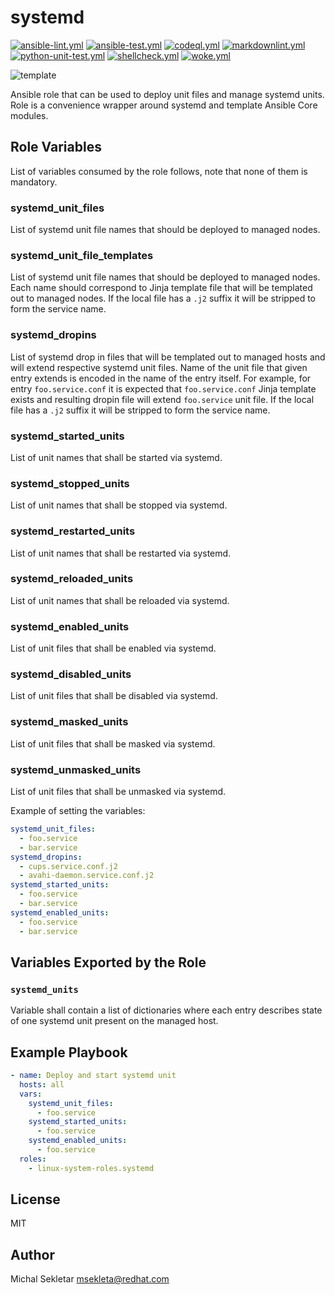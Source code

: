 # systemd

[![ansible-lint.yml](https://github.com/linux-system-roles/systemd/actions/workflows/ansible-lint.yml/badge.svg)](https://github.com/linux-system-roles/systemd/actions/workflows/ansible-lint.yml) [![ansible-test.yml](https://github.com/linux-system-roles/systemd/actions/workflows/ansible-test.yml/badge.svg)](https://github.com/linux-system-roles/systemd/actions/workflows/ansible-test.yml) [![codeql.yml](https://github.com/linux-system-roles/systemd/actions/workflows/codeql.yml/badge.svg)](https://github.com/linux-system-roles/systemd/actions/workflows/codeql.yml) [![markdownlint.yml](https://github.com/linux-system-roles/systemd/actions/workflows/markdownlint.yml/badge.svg)](https://github.com/linux-system-roles/systemd/actions/workflows/markdownlint.yml) [![python-unit-test.yml](https://github.com/linux-system-roles/systemd/actions/workflows/python-unit-test.yml/badge.svg)](https://github.com/linux-system-roles/systemd/actions/workflows/python-unit-test.yml) [![shellcheck.yml](https://github.com/linux-system-roles/systemd/actions/workflows/shellcheck.yml/badge.svg)](https://github.com/linux-system-roles/systemd/actions/workflows/shellcheck.yml) [![woke.yml](https://github.com/linux-system-roles/systemd/actions/workflows/woke.yml/badge.svg)](https://github.com/linux-system-roles/systemd/actions/workflows/woke.yml)

![template](https://github.com/linux-system-roles/systemd/workflows/tox/badge.svg)

Ansible role that can be used to deploy unit files and manage systemd units. Role is a convenience
wrapper around systemd and template Ansible Core modules.

## Role Variables

List of variables consumed by the role follows, note that none of them is mandatory.

### systemd_unit_files

List of systemd unit file names that should be deployed to managed nodes.

### systemd_unit_file_templates

List of systemd unit file names that should be deployed to managed nodes. Each name should
correspond to Jinja template file that will be templated out to managed nodes. If the local
file has a `.j2` suffix it will be stripped to form the service name.

### systemd_dropins

List of systemd drop in files that will be templated out to managed hosts and will extend
respective systemd unit files. Name of the unit file that given entry extends is encoded in
the name of the entry itself. For example, for entry `foo.service.conf` it is expected that
`foo.service.conf` Jinja template exists and resulting dropin file will extend `foo.service`
unit file. If the local file has a `.j2` suffix it will be stripped to form the service
name.

### systemd_started_units

List of unit names that shall be started via systemd.

### systemd_stopped_units

List of unit names that shall be stopped via systemd.

### systemd_restarted_units

List of unit names that shall be restarted via systemd.

### systemd_reloaded_units

List of unit names that shall be reloaded via systemd.

### systemd_enabled_units

List of unit files that shall be enabled via systemd.

### systemd_disabled_units

List of unit files that shall be disabled via systemd.

### systemd_masked_units

List of unit files that shall be masked via systemd.

### systemd_unmasked_units

List of unit files that shall be unmasked via systemd.

Example of setting the variables:

```yaml
systemd_unit_files:
  - foo.service
  - bar.service
systemd_dropins:
  - cups.service.conf.j2
  - avahi-daemon.service.conf.j2
systemd_started_units:
  - foo.service
  - bar.service
systemd_enabled_units:
  - foo.service
  - bar.service
```

## Variables Exported by the Role

### `systemd_units`

Variable shall contain a list of dictionaries where each entry describes state of one systemd unit
present on the managed host.

## Example Playbook

```yaml
- name: Deploy and start systemd unit
  hosts: all
  vars:
    systemd_unit_files:
      - foo.service
    systemd_started_units:
      - foo.service
    systemd_enabled_units:
      - foo.service
  roles:
    - linux-system-roles.systemd
```

## License

MIT

## Author

Michal Sekletar <msekleta@redhat.com>
